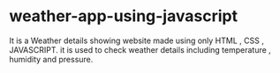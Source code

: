 # weather-app-using-javascript
It is a Weather details showing website made using only HTML , CSS , JAVASCRIPT. it is used to check weather details including temperature , humidity and pressure.
